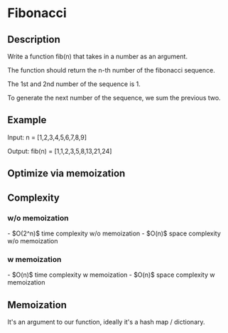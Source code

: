 # Fibonacci

<h2>Description</h2>

Write a function fib(n) that takes in a number as an argument. 

The function should return the n-th number of the fibonacci sequence.

The 1st and 2nd number of the sequence is 1.

To generate the next number of the sequence, we sum the previous two.

<h2>Example</h2>

Input: n = [1,2,3,4,5,6,7,8,9]

Output: fib(n) = [1,1,2,3,5,8,13,21,24]

<h2>Optimize via memoization</h2>

<h2>Complexity</h2>

<h3>w/o memoization</h3>
- $O(2^n)$ time complexity w/o memoization
- $O(n)$ space complexity w/o memoization

<h3>w memoization</h3>
- $O(n)$ time complexity w memoization
- $O(n)$ space complexity w memoization

<h2>Memoization</h1>

It's an argument to our function, ideally it's a hash map / dictionary.

